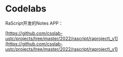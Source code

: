# Codelabs

RaScript开发的Notes APP：

[https://github.com/csslab-ustc/projects/tree/master/2022/rascript/raproject\_v1](https://github.com/csslab-ustc/projects/tree/master/2022/rascript/raproject\_v1)
